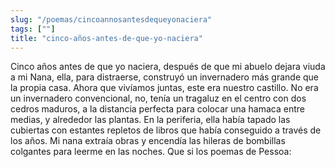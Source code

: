 ```yaml
---
slug: "/poemas/cincoannosantesdequeyonaciera"
tags: [""]
title: "cinco-años-antes-de-que-yo-naciera"
---
```

Cinco años antes de que yo naciera, después de que mi abuelo dejara viuda a mi Nana, ella, para distraerse, construyó un invernadero más grande que la propia casa. Ahora que vivíamos juntas, este era nuestro castillo. No era un invernadero convencional, no, tenía un tragaluz en el centro con dos cedros maduros, a la distancia perfecta para colocar una hamaca entre medias, y alrededor las plantas. En la periferia, ella había tapado las cubiertas con estantes repletos de libros que había conseguido a través de los años. Mi nana extraía obras y encendía las hileras de bombillas colgantes para leerme en las noches. Que si los poemas de Pessoa:
